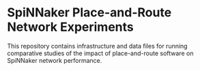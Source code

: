 SpiNNaker Place-and-Route Network Experiments
=============================================

This repository contains infrastructure and data files for running comparative
studies of the impact of place-and-route software on SpiNNaker network
performance.
